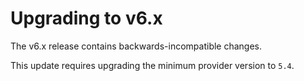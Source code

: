 # Upgrading to v6.x

The v6.x release contains backwards-incompatible changes.

This update requires upgrading the minimum provider version to `5.4`.
